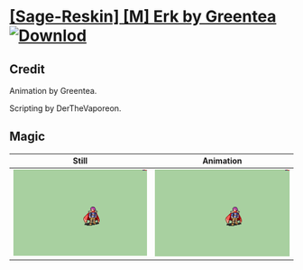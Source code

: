 # [\[Sage-Reskin\] \[M\] Erk by Greentea](./) [![Downlod](https://img.shields.io/badge/Download--red?style=social&logo=github)](https://minhaskamal.github.io/DownGit/#/home?url=https://github.com/Klokinator/FE-Repo/tree/main/Battle%20Animations%2FMagi%20-%20Nature-Type%2F%5BSage-Reskin%5D%20%5BM%5D%20Erk%20by%20Greentea%2F6.%20Magic)

## Credit

Animation by Greentea.

Scripting by DerTheVaporeon.

## Magic

| Still | Animation |
| :---: | :-------: |
| ![Magic still](./Magic_000.png) | ![Magic animation](./Magic.gif) |
